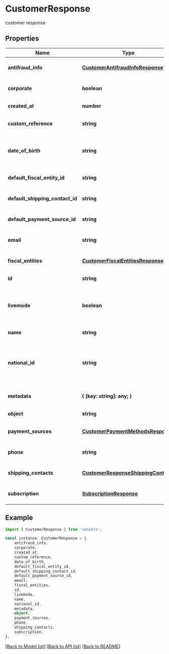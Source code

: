 # CustomerResponse

customer response

## Properties

Name | Type | Description | Notes
------------ | ------------- | ------------- | -------------
**antifraud_info** | [**CustomerAntifraudInfoResponse**](CustomerAntifraudInfoResponse.md) |  | [optional] [default to undefined]
**corporate** | **boolean** | true if the customer is a company | [optional] [default to undefined]
**created_at** | **number** | Creation date of the object | [default to undefined]
**custom_reference** | **string** | Custom reference | [optional] [default to undefined]
**date_of_birth** | **string** | It is a parameter that allows to identify the date of birth of the client. | [optional] [default to undefined]
**default_fiscal_entity_id** | **string** |  | [optional] [default to undefined]
**default_shipping_contact_id** | **string** |  | [optional] [default to undefined]
**default_payment_source_id** | **string** |  | [optional] [default to undefined]
**email** | **string** |  | [optional] [default to undefined]
**fiscal_entities** | [**CustomerFiscalEntitiesResponse**](CustomerFiscalEntitiesResponse.md) |  | [optional] [default to undefined]
**id** | **string** | Customer\&#39;s ID | [default to undefined]
**livemode** | **boolean** | true if the object exists in live mode or the value false if the object exists in test mode | [default to undefined]
**name** | **string** | Customer\&#39;s name | [default to undefined]
**national_id** | **string** | It is a parameter that allows to identify the national identification number of the client. | [optional] [default to undefined]
**metadata** | **{ [key: string]: any; }** |  | [optional] [default to undefined]
**object** | **string** |  | [default to undefined]
**payment_sources** | [**CustomerPaymentMethodsResponse**](CustomerPaymentMethodsResponse.md) |  | [optional] [default to undefined]
**phone** | **string** | Customer\&#39;s phone number | [optional] [default to undefined]
**shipping_contacts** | [**CustomerResponseShippingContacts**](CustomerResponseShippingContacts.md) |  | [optional] [default to undefined]
**subscription** | [**SubscriptionResponse**](SubscriptionResponse.md) |  | [optional] [default to undefined]

## Example

```typescript
import { CustomerResponse } from 'conekta';

const instance: CustomerResponse = {
    antifraud_info,
    corporate,
    created_at,
    custom_reference,
    date_of_birth,
    default_fiscal_entity_id,
    default_shipping_contact_id,
    default_payment_source_id,
    email,
    fiscal_entities,
    id,
    livemode,
    name,
    national_id,
    metadata,
    object,
    payment_sources,
    phone,
    shipping_contacts,
    subscription,
};
```

[[Back to Model list]](../README.md#documentation-for-models) [[Back to API list]](../README.md#documentation-for-api-endpoints) [[Back to README]](../README.md)
